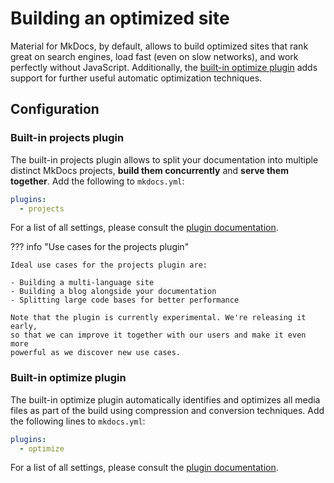 # Building an optimized site

Material for MkDocs, by default, allows to build optimized sites that rank great
on search engines, load fast (even on slow networks), and work perfectly without
JavaScript. Additionally, the [built-in optimize plugin] adds support for
further useful automatic optimization techniques.

  [built-in optimize plugin]: #built-in-optimize-plugin

## Configuration

### Built-in projects plugin

<!-- md:sponsors -->
<!-- md:version insiders-4.38.0 -->
<!-- md:plugin [projects] – built-in -->
<!-- md:flag experimental -->

The built-in projects plugin allows to split your documentation into multiple
distinct MkDocs projects, __build them concurrently__ and
__serve them together__. Add the following to `mkdocs.yml`:

``` yaml
plugins:
  - projects
```

For a list of all settings, please consult the [plugin documentation].

  [projects]: ../plugins/projects.md
  [plugin documentation]: ../plugins/projects.md

??? info "Use cases for the projects plugin"

    Ideal use cases for the projects plugin are:

    - Building a multi-language site
    - Building a blog alongside your documentation
    - Splitting large code bases for better performance

    Note that the plugin is currently experimental. We're releasing it early,
    so that we can improve it together with our users and make it even more
    powerful as we discover new use cases.

### Built-in optimize plugin

<!-- md:sponsors -->
<!-- md:version insiders-4.29.0 -->
<!-- md:plugin [optimize] – built-in -->
<!-- md:flag experimental -->

The built-in optimize plugin automatically identifies and optimizes all media
files as part of the build using compression and conversion techniques. Add
the following lines to `mkdocs.yml`:

``` yaml
plugins:
  - optimize
```

For a list of all settings, please consult the [plugin documentation][optimize].

  [optimize]: ../plugins/optimize.md
